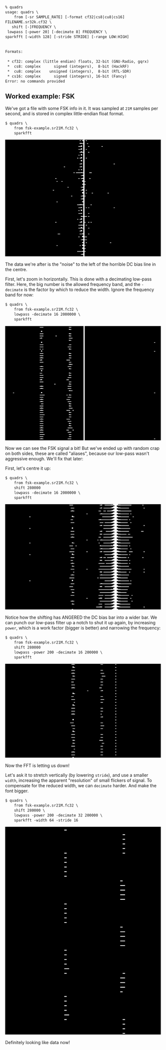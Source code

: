 ```
% quadrs
usage: quadrs \
    from [-sr SAMPLE_RATE] [-format cf32|cs8|cu8|cs16] FILENAME.sr32k.cf32 \
   shift [-]FREQUENCY \
 lowpass [-power 20] [-decimate 8] FREQUENCY \
sparkfft [-width 128] [-stride STRIDE] [-range LOW:HIGH]


Formats:

 * cf32: complex (little endian) floats, 32-bit (GNU-Radio, gqrx)
 *  cs8: complex      signed (integers),  8-bit (HackRF)
 *  cu8: complex    unsigned (integers),  8-bit (RTL-SDR)
 * cs16: complex      signed (integers), 16-bit (Fancy)
Error: no commands provided
```

## Worked example: FSK

We've got a file with some FSK info in it. It was sampled at
`21M` samples per second, and is stored in complex little-endian
float format.

```
$ quadrs \
    from fsk-example.sr21M.fc32 \
    sparkfft
```

![wide, usesless fft](screenshots/fsk-1.png)

The data we're after is the "noise" to the left of the horrible DC bias
line in the centre.

First, let's zoom in horizontally. This is done with a decimating low-pass
filter. Here, the big number is the allowed frequency band, and the `-decimate`
is the factor by which to reduce the width. Ignore the frequency band for now:

```
$ quadrs \
    from fsk-example.sr21M.fc32 \
    lowpass -decimate 16 2000000 \
    sparkfft
```

![narrow, wrong fft](screenshots/fsk-2.png)

Now we can see the FSK signal a bit! But we've ended up with random crap
on both sides, these are called "aliases", because our low-pass wasn't
aggressive enough. We'll fix that later:

First, let's centre it up:

```
$ quadrs \
    from fsk-example.sr21M.fc32 \
    shift 280000
    lowpass -decimate 16 2000000 \
    sparkfft
```

![centred, narrow](screenshots/fsk-3.png)

Notice how the shifting has ANGERED the DC bias bar into a wider bar.
We can punch our low-pass filter up a notch to shut it up again, by
increasing `power`, which is a work factor (bigger is better) and
narrowing the frequency:

```
$ quadrs \
    from fsk-example.sr21M.fc32 \
    shift 280000
    lowpass -power 200 -decimate 16 200000 \
    sparkfft
```

![centred, low-passed](screenshots/fsk-4.png)

Now the FFT is letting us down!

Let's ask it to stretch vertically (by lowering `stride`),
and use a smaller `width`, increasing the apparent "resolution" of
small flickers of signal. To compensate for the reduced width, we can
`decimate` harder. And make the font bigger.

```
$ quadrs \
    from fsk-example.sr21M.fc32 \
    shift 280000 \
    lowpass -power 200 -decimate 32 200000 \
    sparkfft -width 64 -stride 16
```

![smaller fft](screenshots/fsk-5.png)

Definitely looking like data now!